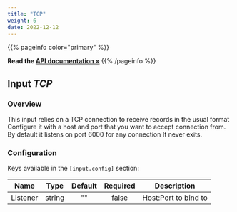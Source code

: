 ```yaml
---
title: "TCP"
weight: 6
date: 2022-12-12
---
```

{{% pageinfo color="primary" %}}

**Read the [API documentation &raquo;](https://pkg.go.dev/github.com/AdRoll/baker/input#TCP)**
{{% /pageinfo %}}

## Input *TCP*

### Overview
This input relies on a TCP connection to receive records in the usual format
Configure it with a host and port that you want to accept connection from.
By default it listens on port 6000 for any connection
It never exits.


### Configuration

Keys available in the `[input.config]` section:

|Name|Type|Default|Required|Description|
|----|:--:|:-----:|:------:|-----------|
| Listener| string| ""| false| Host:Port to bind to|

